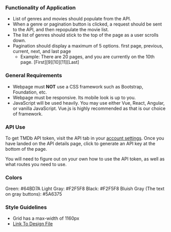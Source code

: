 ### Functionality of Application
- List of genres and movies should populate from the API.
- When a genre or pagination button is clicked, a request should be sent to the API, and then repopulate the movie list.
- The list of genres should stick to the top of the page as a user scrolls down.
- Pagination should display a maximum of 5 options. first page, previous, current, next, and last page
  - Example: There are 20 pages, and you are currently on the 10th page. [First][9][10][11][Last]

### General Requirements
- Webpage must **NOT** use a CSS framework such as Bootstrap, Foundation, etc.
- Webpage must be responsive. Its mobile look is up to you.
- JavaScript will be used heavily. You may use either Vue, React, Angular, or vanilla JavaScript. Vue.js is highly recommended as that is our choice of framework.

### API Use
To get TMDb API token, visit the API tab in your [account settings](https://www.themoviedb.org/settings/api).
Once you have landed on the API details page, click to generate an API key at the bottom of the page.

You will need to figure out on your own how to use the API token, as well as what routes you need to use.

### Colors
Green: #64BD7A
Light Gray: #F2F5F8
Black: #F2F5F8
Bluish Gray (The text on gray buttons): #5A6375

### Style Guidelines
- Grid has a max-width of 1160px
- [Link To Design File](https://www.figma.com/file/hXc9GdswxKwOhXDWypNUYc/Movie-App?node-id=0%3A1)